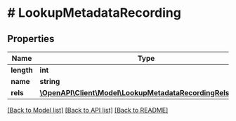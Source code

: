 # # LookupMetadataRecording

## Properties

Name | Type | Description | Notes
------------ | ------------- | ------------- | -------------
**length** | **int** |  | [optional]
**name** | **string** |  | [optional]
**rels** | [**\OpenAPI\Client\Model\LookupMetadataRecordingRelsInner[]**](LookupMetadataRecordingRelsInner.md) |  | [optional]

[[Back to Model list]](../../README.md#models) [[Back to API list]](../../README.md#endpoints) [[Back to README]](../../README.md)
